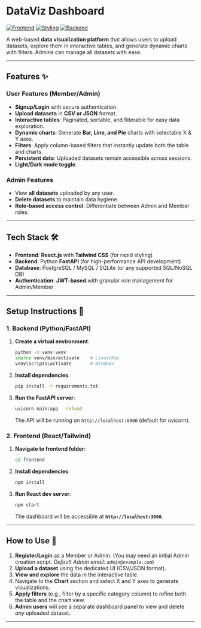 # DataViz Dashboard 

[![Frontend](https://img.shields.io/badge/Frontend-React.js-61DAFB?style=for-the-badge&logo=react&logoColor=white)](https://reactjs.org/)
[![Styling](https://img.shields.io/badge/Styling-Tailwind_CSS-06B6D4?style=for-the-badge&logo=tailwind-css&logoColor=white)](https://tailwindcss.com/)
[![Backend](https://img.shields.io/badge/Backend-FastAPI-009688?style=for-the-badge&logo=fastapi)](https://fastapi.tiangolo.com/)

A web-based **data visualization platform** that allows users to upload datasets, explore them in interactive tables, and generate dynamic charts with filters. Admins can manage all datasets with ease.

---

## Features ✨

### User Features (Member/Admin)
- **Signup/Login** with secure authentication.
- **Upload datasets** in **CSV or JSON** format.
- **Interactive tables**: Paginated, sortable, and filterable for easy data exploration.
- **Dynamic charts**: Generate **Bar, Line, and Pie** charts with selectable X & Y axes.
- **Filters**: Apply column-based filters that instantly update both the table and charts.
- **Persistent data**: Uploaded datasets remain accessible across sessions.
- **Light/Dark mode toggle**.

### Admin Features
- View **all datasets** uploaded by any user.
- **Delete datasets** to maintain data hygiene.
- **Role-based access control**: Differentiate between Admin and Member roles.

---

## Tech Stack 🛠️

- **Frontend**: **React.js** with **Tailwind CSS** (for rapid styling)
- **Backend**: Python **FastAPI** (for high-performance API development)
- **Database**: PostgreSQL / MySQL / SQLite (or any supported SQL/NoSQL DB)
- **Authentication**: **JWT-based** with granular role management for Admin/Member

---
## Setup Instructions 🚀

### 1. Backend (Python/FastAPI)

1.  **Create a virtual environment**:
    ```bash
    python -m venv venv
    source venv/bin/activate    # Linux/Mac
    venv\Scripts\activate       # Windows
    ```
2.  **Install dependencies**:
    ```bash
    pip install -r requirements.txt
    ```
3.  **Run the FastAPI server**:
    ```bash
    uvicorn main:app --reload
    ```
    The API will be running on `http://localhost:8000` (default for uvicorn).

### 2. Frontend (React/Tailwind)

1.  **Navigate to frontend folder**:
    ```bash
    cd frontend
    ```
2.  **Install dependencies**:
    ```bash
    npm install
    ```
3.  **Run React dev server**:
    ```bash
    npm start
    ```
    The dashboard will be accessible at **`http://localhost:3000`**.

---

## How to Use 📝

1.  **Register/Login** as a Member or Admin. (You may need an initial Admin creation script. *Default Admin email: `admin@example.com`*)
2.  **Upload a dataset** using the dedicated UI (CSV/JSON format).
3.  **View and explore** the data in the interactive table.
4.  Navigate to the **Chart** section and select X and Y axes to generate visualizations.
5.  **Apply filters** (e.g., filter by a specific category column) to refine both the table and the chart view.
6.  **Admin users** will see a separate dashboard panel to view and delete *any* uploaded dataset.

---


